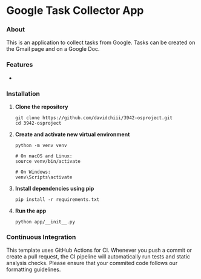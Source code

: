 # Google Task Collector App
### About
This is an application to collect tasks from Google. Tasks can be created on the Gmail page and on a Google Doc.

### Features
- 

### Installation
1. **Clone the repository**
   ```
   git clone https://github.com/davidchiii/3942-osproject.git
   cd 3942-osproject
   ```
3. **Create and activate new virtual environment**
   ```
   python -m venv venv

   # On macOS and Linux:
   source venv/bin/activate

   # On Windows:
   venv\Scripts\activate
   ```
4. **Install dependencies using pip**
   ```
   pip install -r requirements.txt
   ```
5. **Run the app**
   ```
   python app/__init__.py
   ```

### Continuous Integration
This template uses GitHub Actions for CI. Whenever you push a commit or create a pull request, the CI pipeline will automatically run tests and static analysis checks. Please ensure that your commited code follows our formatting guidelines.
